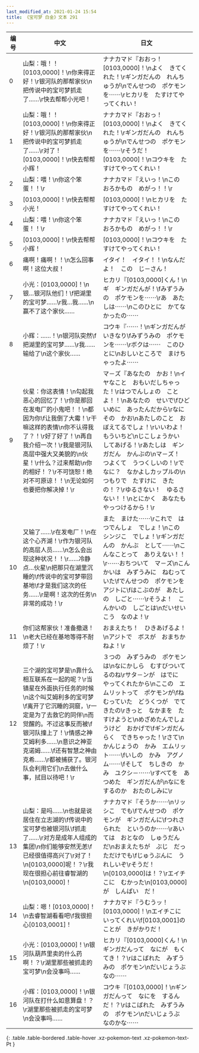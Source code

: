 ```yaml
---
last_modified_at: 2021-01-24 15:54
title: 《宝可梦 白金》文本 291
---
```

| 编号 | 中文 | 日文 |
| ---- | ---- | ---- |
| 0 | 山梨：哦！！[0103,0000]！\n你来得正好！\r银河队的那帮家伙\n把传说中的宝可梦抓走了……\r快去帮帮小光吧！ | ナナカマド『おおっ！　[0103,0000]！\nよく　きてくれた！\rギンガだんの　れんちゅうが\nでんせつの　ポケモンを⋯⋯\rヒカリを　たすけてやってくれい！ |
| 1 | 山梨：哦！！[0103,0000]！\n你来得正好！\r银河队的那帮家伙\n把传说中的宝可梦抓走了……\r对了！[0103,0000]！\n快去帮帮小辉！ | ナナカマド『おおっ！　[0103,0000]！\nよく　きてくれた！\rギンガだんの　れんちゅうが\nでんせつの　ポケモンを⋯⋯\rそうだ！　[0103,0000]！\nコウキを　たすけてやってくれい！ |
| 2 | 山梨：喂！\n你这个笨蛋！！\r | ナナカマド『えいっ！\nこの　おろかもの　めがっ！！\r |
| 3 | [0103,0000]！\n快去帮帮小光！ | [0103,0000]！\nヒカリを　たすけてやってくれい！ |
| 4 | 山梨：喂！\n你这个笨蛋！！\r | ナナカマド『えいっ！\nこの　おろかもの　めがっ！！\r |
| 5 | [0103,0000]！\n快去帮帮小辉！ | [0103,0000]！\nコウキを　たすけてやってくれい！ |
| 6 | 痛啊！痛啊！！\n怎么回事啊！这位大叔！ | イタイ！　イタイ！！\nなんだよ！　この　じ－さん！ |
| 7 | 小光：[0103,0000]！\n银…银河队他们！\f把湖里的宝可梦……\r我…我……\n赢不了这个家伙…… | ヒカリ『[0103,0000]くん！\nギ　ギンガだんが！\fみずうみの　ポケモンを⋯⋯\rあ　あたしは⋯⋯\nこのひとに　かてなかったの⋯⋯ |
| 8 | 小辉：……！\n银河队突然\f把湖里的宝可梦……\r我……输给了\n这个家伙…… | コウキ『⋯⋯！\nギンガだんが　いきなり\fみずうみの　ポケモンを⋯⋯\rボクは⋯⋯　このひとに\nおしいところで　まけちゃったよ⋯⋯ |
| 9 | 伙星：你这表情！\n勾起我恶心的回忆了！\r你是那回在发电厂的小鬼吧！！\n都因为你\f让我倒了大霉！\r干嘛这样的表情\n你不认得我了？！\r好了好了！\n再自我介绍一次！\r我是银河队高层中强大又美貌的\n伙星！\r什么？过来帮助\n你的相好！？\r不可饶恕！绝对不可原谅！！\n无论如何也要把你解决掉！\r | マ－ズ『あなたの　かお！\nイヤなこと　おもいだしちゃった！\rはつでんしょの　ことよ！！\nあなたの　せいで\fひどいめに　あったんだから\rなに　その　かお\nあたしのこと　おぼえてるでしょ！\rいいわよ！　もういちど\nじこしょうかい　してあげる！\rあたしは　ギンガだん　かんぶの\nマ－ズ！　つよくて　うつくしいの！\rで　なに？　なかよしカップルの\nつもりで　たすけに　きたの！？\rゆるさない！　ゆるさない！！\nとにかく　あなたも　やっつけるから！\r |
| 10 | 又输了……\r在发电厂！\n在这个心齐湖！\r作为银河队的高层人员……\n怎么会出现这种状况！！\r……冷静点…伙星\n把那只在湖里沉睡的\f传说中的宝可梦带回基地\f才是我们这次的任务……\r是啊！这次的任务\n非常的成功！\r | また　まけた⋯⋯\rこれで　はつでんしょ　でしょ！\nこの　シンジこ　でしょ！\rギンガだんの　かんぶ　として⋯⋯\nこんなことって　ありえない！！\r⋯⋯おちついて　マ－ズ\nこんかいは　みずうみに　ねむっていた\fでんせつの　ポケモンを　アジトに\fはこぶのが　あたしの　しごと⋯⋯\rそうよ！　こんかいの　しごとは\nだいせいこう　なのよ！\r |
| 11 | 你们这帮家伙！准备撤退！\n老大已经在基地等得不耐烦了！\r | おまえたち！　ひきあげるよ！\nアジトで　ボスが　おまちかねよ！\r |
| 12 | 三个湖的宝可梦是\n靠什么相互联系在一起的呢？\r当镇星在外面执行任务的时候\n这个叫艾姆利多的宝可梦\f离开了它沉睡的洞窟，\r一定是为了去救它的同伴\n而觉醒的。不过这事反而被\f银河队撞上了！\r情感之神艾姆利多……\n意识之神亚克诺姆……\f还有智慧之神由克希……\r都被捕获了。银河队会利用它们\n去做什么事，拭目以待吧！\r | ３つの　みずうみの　ポケモンは\nなにかしら　むすびついてるのね\rサタ－ンが　はでに　やってくれたから\nここの　エムリットって　ポケモンが\fねむっていた　どうくつが　でてきたの\rきっと　なかまを　たすけようと\nめざめたんでしょうけど　おかげで\fギンガだん　らく　できちゃった！\rさて\nかんじょうの　かみ　エムリット⋯⋯\fいしの　かみ　アグノム⋯⋯\fそして　ちしきの　かみ　ユクシ－⋯⋯\rすべてを　あつめた　ギンガだんが\nなにをするのか　おたのしみに\r |
| 13 | 山梨：是吗……\n也就是说居住在立志湖的\f传说中的宝可梦也被银河队\f抓走了……\r对方是成年人组成的集团\n你们能够安然无恙\f已经很值得高兴了\r对了！\n[0103,0000]呢！？\r我现在很担心前往睿智湖的\n[0103,0000]！ | ナナカマド『そうか⋯⋯\nリッシこ　でも\fでんせつの　ポケモンが　ギンガだんに\fつれさられた　というのか⋯⋯\rあいては　おとなの　しゅうだん　だ\nおまえたちが　ぶじ　だっただけでも\fじゅうぶんに　うれしいぞ\rそうだ！\n[0103,0000]は！？\rエイチこに　むかった\n[0103,0000]が　しんぱい　だ！ |
| 14 | 山梨：嗯！[0103,0000]！\n去睿智湖看看吧\f我很担心[0103,0001]！ | ナナカマド『うむうッ！　[0103,0000]！\nエイチこに　いってくれい\f[0103,0001]のことが　きがかりだ！ |
| 15 | 小光：[0103,0000]！\n银河队葫芦里卖的什么药啊！？\r湖里那些被抓走的宝可梦\n会没事吗…… | ヒカリ『[0103,0000]くん！\nギンガだんって　なにが　もくてき！？\rはこばれた　みずうみの　ポケモン\nだいじょうぶ　なの⋯⋯ |
| 16 | 小辉：[0103,0000]！\n银河队在打什么如意算盘！？\r湖里那些被抓走的宝可梦\n会没事吗…… | コウキ『[0103,0000]！\nギンガだんって　なにを　するんだ！？\rはこばれた　みずうみの　ポケモン\nだいじょうぶ　なのかな⋯⋯ |
{: .table .table-bordered .table-hover .xz-pokemon-text .xz-pokemon-text-Pt }